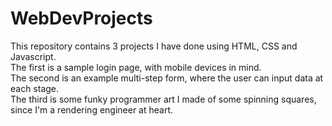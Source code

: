 # WebDevProjects
This repository contains 3 projects I have done using HTML, CSS and Javascript. <br />
The first is a sample login page, with mobile devices in mind. <br />
The second is an example multi-step form, where the user can input data at each stage. <br />
The third is some funky programmer art I made of some spinning squares, since I'm a rendering engineer at heart. <br />
